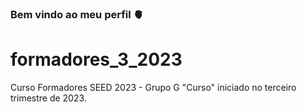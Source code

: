 ### Bem vindo ao meu perfil 🫀
# formadores_3_2023
Curso Formadores SEED 2023 - Grupo G 
"Curso" iniciado no terceiro trimestre de 2023.
